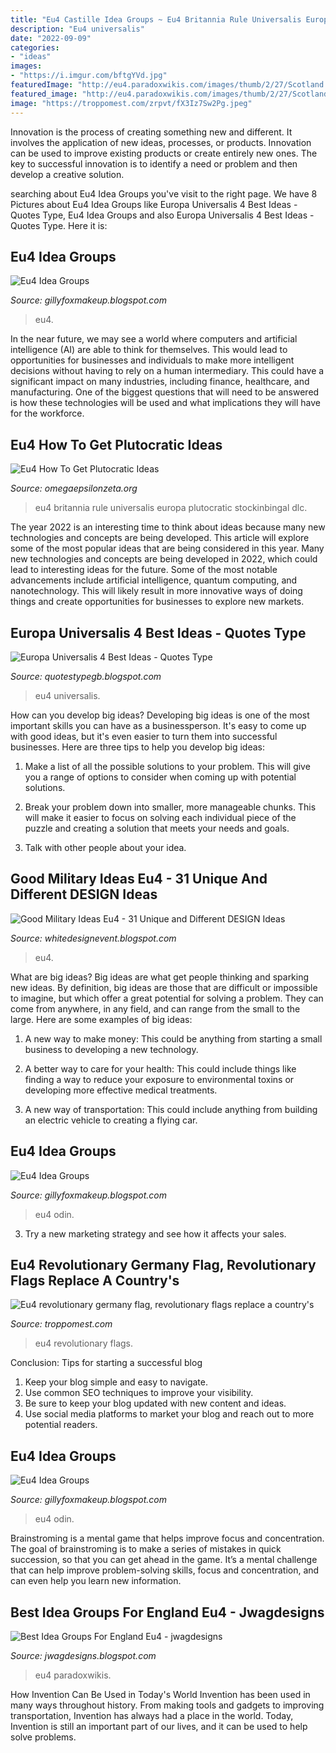 ```yaml
---
title: "Eu4 Castille Idea Groups ~ Eu4 Britannia Rule Universalis Europa Plutocratic Stockinbingal Dlc"
description: "Eu4 universalis"
date: "2022-09-09"
categories:
- "ideas"
images:
- "https://i.imgur.com/bftgYVd.jpg"
featuredImage: "http://eu4.paradoxwikis.com/images/thumb/2/27/Scotland.png/330px-Scotland.png"
featured_image: "http://eu4.paradoxwikis.com/images/thumb/2/27/Scotland.png/330px-Scotland.png"
image: "https://troppomest.com/zrpvt/fX3Iz7Sw2Pg.jpeg"
---
```



Innovation is the process of creating something new and different. It involves the application of new ideas, processes, or products. Innovation can be used to improve existing products or create entirely new ones. The key to successful innovation is to identify a need or problem and then develop a creative solution.

	

		
searching about Eu4 Idea Groups you've visit to the right page. We have 8 Pictures about Eu4 Idea Groups like Europa Universalis 4 Best Ideas - Quotes Type, Eu4 Idea Groups and also Europa Universalis 4 Best Ideas - Quotes Type. Here it is:
		
    
## Eu4 Idea Groups

<img loading=lazy src="https://steamuserimages-a.akamaihd.net/ugc/177160205281812508/9080FF6B31FC346805DB0DE15D75749FF5119799/" onerror="this.onerror=null;this.src='https://tse1.mm.bing.net/th?id=OIP.UJTHEOMggx4_gz1QnR5vqAHaEK&amp;pid=15.1';" alt="Eu4 Idea Groups">

_Source: gillyfoxmakeup.blogspot.com_

>eu4. 

	

In the near future, we may see a world where computers and artificial intelligence (AI) are able to think for themselves. This would lead to opportunities for businesses and individuals to make more intelligent decisions without having to rely on a human intermediary. This could have a significant impact on many industries, including finance, healthcare, and manufacturing. One of the biggest questions that will need to be answered is how these technologies will be used and what implications they will have for the workforce.

    
## Eu4 How To Get Plutocratic Ideas

<img loading=lazy src="https://omegaepsilonzeta.org/images/41ec57c2cc7d2c1913bb8b3d30787c59.jpg" onerror="this.onerror=null;this.src='https://tse1.mm.bing.net/th?id=OIP.cb9u-TrRMUrwT15USjlwHAHaD5&amp;pid=15.1';" alt="Eu4 How To Get Plutocratic Ideas">

_Source: omegaepsilonzeta.org_

>eu4 britannia rule universalis europa plutocratic stockinbingal dlc. 

	

The year 2022 is an interesting time to think about ideas because many new technologies and concepts are being developed. This article will explore some of the most popular ideas that are being considered in this year.
Many new technologies and concepts are being developed in 2022, which could lead to interesting ideas for the future. Some of the most notable advancements include artificial intelligence, quantum computing, and nanotechnology. This will likely result in more innovative ways of doing things and create opportunities for businesses to explore new markets.

    
## Europa Universalis 4 Best Ideas - Quotes Type

<img loading=lazy src="https://preview.redd.it/8stcujqty1l11.png?width=727&amp;format=png&amp;auto=webp&amp;s=522b47bd573cb7776c60225cd887ff8a55725198" onerror="this.onerror=null;this.src='https://tse4.mm.bing.net/th?id=OIP.mWa2XyHk1m4G4BcJC67x-QHaFE&amp;pid=15.1';" alt="Europa Universalis 4 Best Ideas - Quotes Type">

_Source: quotestypegb.blogspot.com_

>eu4 universalis. 

	

How can you develop big ideas?
Developing big ideas is one of the most important skills you can have as a businessperson. It's easy to come up with good ideas, but it's even easier to turn them into successful businesses. Here are three tips to help you develop big ideas:
1. Make a list of all the possible solutions to your problem. This will give you a range of options to consider when coming up with potential solutions.

2. Break your problem down into smaller, more manageable chunks. This will make it easier to focus on solving each individual piece of the puzzle and creating a solution that meets your needs and goals.

3. Talk with other people about your idea.

    
## Good Military Ideas Eu4 - 31 Unique And Different DESIGN Ideas

<img loading=lazy src="https://i.pinimg.com/originals/9a/3e/a2/9a3ea29f387bbded939bffb9c85f0025.png" onerror="this.onerror=null;this.src='https://tse3.mm.bing.net/th?id=OIP.qv0tZhbY3oVC4idnk3-sLQHaJ6&amp;pid=15.1';" alt="Good Military Ideas Eu4 - 31 Unique and Different DESIGN Ideas">

_Source: whitedesignevent.blogspot.com_

>eu4. 

	

What are big ideas?
Big ideas are what get people thinking and sparking new ideas. By definition, big ideas are those that are difficult or impossible to imagine, but which offer a great potential for solving a problem. They can come from anywhere, in any field, and can range from the small to the large. Here are some examples of big ideas:
1. A new way to make money: This could be anything from starting a small business to developing a new technology.

2. A better way to care for your health: This could include things like finding a way to reduce your exposure to environmental toxins or developing more effective medical treatments.

3. A new way of transportation: This could include anything from building an electric vehicle to creating a flying car.


    
## Eu4 Idea Groups

<img loading=lazy src="https://i.imgur.com/HcfK5Kz.jpg" onerror="this.onerror=null;this.src='https://tse3.mm.bing.net/th?id=OIP.yrLok3JWxD8GvZdeu1EqSwHaEK&amp;pid=15.1';" alt="Eu4 Idea Groups">

_Source: gillyfoxmakeup.blogspot.com_

>eu4 odin. 

	

3. Try a new marketing strategy and see how it affects your sales.

    
## Eu4 Revolutionary Germany Flag, Revolutionary Flags Replace A Country&#039;s

<img loading=lazy src="https://troppomest.com/zrpvt/fX3Iz7Sw2Pg.jpeg" onerror="this.onerror=null;this.src='https://tse1.mm.bing.net/th?id=OIP.MsSDe535BxjXuNXNBgHsRAEsDh&amp;pid=15.1';" alt="Eu4 revolutionary germany flag, revolutionary flags replace a country&#039;s">

_Source: troppomest.com_

>eu4 revolutionary flags. 

	

Conclusion: Tips for starting a successful blog
1. Keep your blog simple and easy to navigate.
2. Use common SEO techniques to improve your visibility.
3. Be sure to keep your blog updated with new content and ideas.
4. Use social media platforms to market your blog and reach out to more potential readers.

    
## Eu4 Idea Groups

<img loading=lazy src="https://i.imgur.com/bftgYVd.jpg" onerror="this.onerror=null;this.src='https://tse1.mm.bing.net/th?id=OIP.rXrfI1P6MJsbETwjxx2tTQHaEK&amp;pid=15.1';" alt="Eu4 Idea Groups">

_Source: gillyfoxmakeup.blogspot.com_

>eu4 odin. 

	

Brainstroming is a mental game that helps improve focus and concentration. The goal of brainstroming is to make a series of mistakes in quick succession, so that you can get ahead in the game. It’s a mental challenge that can help improve problem-solving skills, focus and concentration, and can even help you learn new information.

    
## Best Idea Groups For England Eu4 - Jwagdesigns

<img loading=lazy src="http://eu4.paradoxwikis.com/images/thumb/2/27/Scotland.png/330px-Scotland.png" onerror="this.onerror=null;this.src='https://tse1.mm.bing.net/th?id=OIP.bJ_3hGnuKIdyw8rN_7lEygAAAA&amp;pid=15.1';" alt="Best Idea Groups For England Eu4 - jwagdesigns">

_Source: jwagdesigns.blogspot.com_

>eu4 paradoxwikis. 

	

How Invention Can Be Used in Today's World
Invention has been used in many ways throughout history. From making tools and gadgets to improving transportation, Invention has always had a place in the world. Today, Invention is still an important part of our lives, and it can be used to help solve problems.

